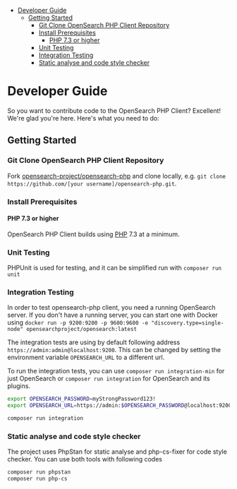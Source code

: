- [Developer Guide](#developer-guide)
  - [Getting Started](#getting-started)
    - [Git Clone OpenSearch PHP Client Repository](#git-clone-opensearch-php-client-repository)
    - [Install Prerequisites](#install-prerequisites)
      - [PHP 7.3 or higher](#php-73-or-higher)
    - [Unit Testing](#unit-testing)
    - [Integration Testing](#integration-testing)
    - [Static analyse and code style checker](#static-analyse-and-code-style-checker)
# Developer Guide

So you want to contribute code to the OpenSearch PHP Client? Excellent! We're glad you're here. Here's what you need to do:

## Getting Started

### Git Clone OpenSearch PHP Client Repository

Fork [opensearch-project/opensearch-php](https://github.com/opensearch-project/opensearch-php) and clone locally,
e.g. `git clone https://github.com/[your username]/opensearch-php.git`.

### Install Prerequisites

#### PHP 7.3 or higher

OpenSearch PHP Client builds using [PHP](https://php.net) 7.3 at a minimum.

### Unit Testing

PHPUnit is used for testing, and it can be simplified run with `composer run unit`

### Integration Testing

In order to test opensearch-php client, you need a running OpenSearch server. 
If you don't have a running server, you can start one with Docker using `docker run -p 9200:9200 -p 9600:9600 -e "discovery.type=single-node" opensearchproject/opensearch:latest` 

The integration tests are using by default following address `https://admin:admin@localhost:9200`. This can be changed by setting the environment variable `OPENSEARCH_URL` to a different url.

To run the integration tests, you can use `composer run integration-min` for just OpenSearch or `composer run integration` for OpenSearch and its plugins.

```bash
export OPENSEARCH_PASSWORD=myStrongPassword123!
export OPENSEARCH_URL=https://admin:$OPENSEARCH_PASSWORD@localhost:9200

composer run integration
```


### Static analyse and code style checker

The project uses PhpStan for static analyse and php-cs-fixer for code style checker. You can use both tools with following codes

```bash
composer run phpstan
composer run php-cs
```